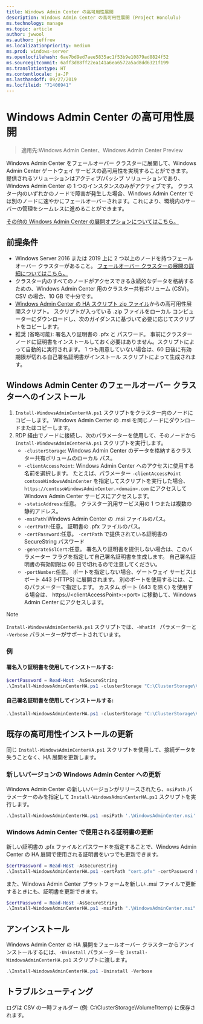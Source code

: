 ```yaml
---
title: Windows Admin Center の高可用性展開
description: Windows Admin Center の高可用性展開 (Project Honolulu)
ms.technology: manage
ms.topic: article
author: jwwool
ms.author: jeffrew
ms.localizationpriority: medium
ms.prod: windows-server
ms.openlocfilehash: 6ae7bd9ed7aee5835ac1f53b9e10879ad8824f52
ms.sourcegitcommit: 6aff3d88ff22ea141a6ea6572a5ad8dd6321f199
ms.translationtype: HT
ms.contentlocale: ja-JP
ms.lasthandoff: 09/27/2019
ms.locfileid: "71406941"
---
```

# <a name="deploy-windows-admin-center-with-high-availability"></a>Windows Admin Center の高可用性展開

>適用先:Windows Admin Center、Windows Admin Center Preview

Windows Admin Center をフェールオーバー クラスターに展開して、Windows Admin Center ゲートウェイ サービスの高可用性を実現することができます。 提供されるソリューションはアクティブ/パッシブ ソリューションであり、Windows Admin Center の 1 つのインスタンスのみがアクティブです。 クラスター内のいずれかのノードで障害が発生した場合、Windows Admin Center では別のノードに速やかにフェールオーバーされます。これにより、環境内のサーバーの管理をシームレスに進めることができます。 

[その他の Windows Admin Center の展開オプションについてはこちら。](../plan/installation-options.md)

## <a name="prerequisites"></a>前提条件

- Windows Server 2016 または 2019 上に 2 つ以上のノードを持つフェールオーバー クラスターがあること。 [フェールオーバー クラスターの展開の詳細についてはこちら。](../../../failover-clustering/failover-clustering-overview.md)
- クラスター内のすべてのノードがアクセスできる永続的なデータを格納するための、Windows Admin Center 用のクラスター共有ボリューム (CSV)。 CSV の場合、10 GB で十分です。
- [Windows Admin Center の HA スクリプト zip ファイル](https://aka.ms/WACHAScript)からの高可用性展開スクリプト。 スクリプトが入っている .zip ファイルをローカル コンピューターにダウンロードし、次のガイダンスに基づいて必要に応じてスクリプトをコピーします。
- 推奨 (省略可能): 署名入り証明書の .pfx と パスワード。 事前にクラスター ノードに証明書をインストールしておく必要はありません。スクリプトによって自動的に実行されます。 1 つも用意していない場合は、60 日後に有効期限が切れる自己署名証明書がインストール スクリプトによって生成されます。

## <a name="install-windows-admin-center-on-a-failover-cluster"></a>Windows Admin Center のフェールオーバー クラスターへのインストール

1. ```Install-WindowsAdminCenterHA.ps1``` スクリプトをクラスター内のノードにコピーします。 Windows Admin Center の .msi を同じノードにダウンロードまたはコピーします。
2. RDP 経由でノードに接続し、次のパラメーターを使用して、そのノードから ```Install-WindowsAdminCenterHA.ps1``` スクリプトを実行します。
    - `-clusterStorage`: Windows Admin Center のデータを格納するクラスター共有ボリュームのローカル パス。
    - `-clientAccessPoint`: Windows Admin Center へのアクセスに使用する名前を選択します。 たとえば、パラメーター `-clientAccessPoint contosoWindowsAdminCenter` を指定してスクリプトを実行した場合、`https://contosoWindowsAdminCenter.<domain>.com` にアクセスして Windows Admin Center サービスにアクセスします。
    - `-staticAddress`:任意。 クラスター汎用サービス用の 1 つまたは複数の静的アドレス。 
    - `-msiPath`:Windows Admin Center の .msi ファイルのパス。
    - `-certPath`:任意。 証明書の .pfx ファイルのパス。
    - `-certPassword`:任意。 `-certPath` で提供されている証明書の SecureString パスワード
    - `-generateSslCert`:任意。 署名入り証明書を提供しない場合は、このパラメーター フラグを指定して自己署名証明書を生成します。 自己署名証明書の有効期限は 60 日で切れるので注意してください。
    - `-portNumber`:任意。 ポートを指定しない場合、ゲートウェイ サービスはポート 443 (HTTPS) に展開されます。 別のポートを使用するには、このパラメーターで指定します。 カスタム ポート (443 を除く) を使用する場合は、 https://\<clientAccessPoint\>:\<port\> に移動して、Windows Admin Center にアクセスします。

> [!NOTE]
> ```Install-WindowsAdminCenterHA.ps1``` スクリプトでは、```-WhatIf ``` パラメーターと ```-Verbose``` パラメーターがサポートされています。

### <a name="examples"></a>例

#### <a name="install-with-a-signed-certificate"></a>署名入り証明書を使用してインストールする:

```powershell
$certPassword = Read-Host -AsSecureString
.\Install-WindowsAdminCenterHA.ps1 -clusterStorage "C:\ClusterStorage\Volume1" -clientAccessPoint "contoso-ha-gateway" -msiPath ".\WindowsAdminCenter.msi" -certPath "cert.pfx" -certPassword $certPassword -Verbose
```

#### <a name="install-with-a-self-signed-certificate"></a>自己署名証明書を使用してインストールする:

```powershell
.\Install-WindowsAdminCenterHA.ps1 -clusterStorage "C:\ClusterStorage\Volume1" -clientAccessPoint "contoso-ha-gateway" -msiPath ".\WindowsAdminCenter.msi" -generateSslCert -Verbose
```

## <a name="update-an-existing-high-availability-installation"></a>既存の高可用性インストールの更新

同じ ```Install-WindowsAdminCenterHA.ps1``` スクリプトを使用して、接続データを失うことなく、HA 展開を更新します。

### <a name="update-to-a-new-version-of-windows-admin-center"></a>新しいバージョンの Windows Admin Center への更新

Windows Admin Center の新しいバージョンがリリースされたら、```msiPath``` パラメーターのみを指定して ```Install-WindowsAdminCenterHA.ps1``` スクリプトを実行します。

```powershell
.\Install-WindowsAdminCenterHA.ps1 -msiPath '.\WindowsAdminCenter.msi' -Verbose
```

### <a name="update-the-certificate-used-by-windows-admin-center"></a>Windows Admin Center で使用される証明書の更新

新しい証明書の .pfx ファイルとパスワードを指定することで、Windows Admin Center の HA 展開で使用される証明書をいつでも更新できます。

```powershell
$certPassword = Read-Host -AsSecureString
.\Install-WindowsAdminCenterHA.ps1 -certPath "cert.pfx" -certPassword $certPassword -Verbose
```

また、Windows Admin Center プラットフォームを新しい .msi ファイルで更新するときにも、証明書を更新できます。

```powershell
$certPassword = Read-Host -AsSecureString
.\Install-WindowsAdminCenterHA.ps1 -msiPath ".\WindowsAdminCenter.msi" -certPath "cert.pfx" -certPassword $certPassword -Verbose
``` 

## <a name="uninstall"></a>アンインストール

Windows Admin Center の HA 展開をフェールオーバー クラスターからアンインストールするには、```-Uninstall``` パラメーターを ```Install-WindowsAdminCenterHA.ps1``` スクリプトに渡します。

```powershell
.\Install-WindowsAdminCenterHA.ps1 -Uninstall -Verbose
```

## <a name="troubleshooting"></a>トラブルシューティング

ログは CSV の一時フォルダー (例: C:\ClusterStorage\Volume1\temp) に保存されます。